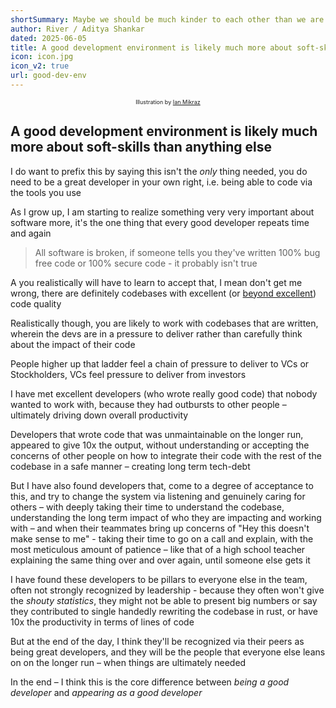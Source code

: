 ```yaml
---
shortSummary: Maybe we should be much kinder to each other than we are
author: River / Aditya Shankar
dated: 2025-06-05
title: A good development environment is likely much more about soft-skills than anything else
icon: icon.jpg
icon_v2: true
url: good-dev-env
---
```


<p style="font-size: 9px; text-align: center;">Illustration by <a href="https://unsplash.com/illustrations/two-people-sitting-at-a-table-having-a-conversation-1oq6CMRWnJU">Ian Mikraz</a></p>

## A good development environment is likely much more about soft-skills than anything else

I do want to prefix this by saying this isn't the *only* thing needed, you do need to be a great developer in your own right, i.e. being able to code via the tools you use

As I grow up, I am starting to realize something very very important about software more, it's the one thing that every good developer repeats time and again

> All software is broken, if someone tells you they've written 100% bug free code or 100% secure code - it probably isn't true

A you realistically will have to learn to accept that, I mean don't get me wrong, there are definitely codebases with excellent (or [beyond excellent](https://github.com/kubernetes/kubernetes/blob/ec2e767e59395376fa191d7c56a74f53936b7653/pkg/controller/volume/persistentvolume/pv_controller.go#L55)) code quality

Realistically though, you are likely to work with codebases that are written, wherein the devs are in a pressure to deliver rather than carefully think about the impact of their code

People higher up that ladder feel a chain of pressure to deliver to VCs or Stockholders, VCs feel pressure to deliver from investors

I have met excellent developers (who wrote really good code) that nobody wanted to work with, because they had outbursts to other people – ultimately driving down overall productivity

Developers that wrote code that was unmaintainable on the longer run, appeared to give 10x the output, without understanding or accepting the concerns of other people on how to integrate their code with the rest of the codebase in a safe manner – creating long term tech-debt

But I have also found developers that, come to a degree of acceptance to this, and try to change the system via listening and genuinely caring for others – with deeply taking their time to understand the codebase, understanding the long term impact of who they are impacting and working with – and when their teammates bring up concerns of "Hey this doesn't make sense to me" - taking their time to go on a call and explain, with the most meticulous amount of patience – like that of a high school teacher explaining the same thing over and over again, until someone else gets it

I have found these developers to be pillars to everyone else in the team, often not strongly recognized by leadership - because they often won't give the *shouty statistics*, they might not be able to present big numbers or say they contributed to single handedly rewriting the codebase in rust, or have 10x the productivity in terms of lines of code

But at the end of the day, I think they'll be recognized via their peers as being great developers, and they will be the people that everyone else leans on on the longer run – when things are ultimately needed

In the end – I think this is the core difference between *being a good developer* and *appearing as a good developer*


